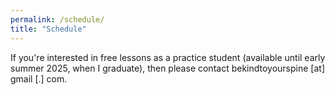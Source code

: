 ```yaml
---
permalink: /schedule/
title: "Schedule"
---
```


If you're interested in free lessons as a practice student (available until early summer 2025, when I graduate), then please contact bekindtoyourspine [at] gmail [.] com.



<!--

**Note**: Your lesson will be confirmed once we've had a brief phone chat.

<div class="calendly-inline-widget" data-url="https://calendly.com/bekindtoyourspine/alexander-technique-lesson" style="min-width:320px;height:700px;"></div>
<script type="text/javascript" src="https://assets.calendly.com/assets/external/widget.js" async></script>

-->


